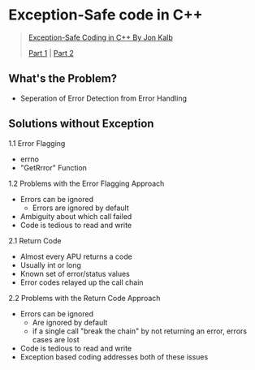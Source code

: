 # Exception-Safe code in C++

> [Exception-Safe Coding in C++ By Jon Kalb](http://www.exceptionsafecode.com/)
>
> [Part 1](https://www.youtube.com/watch?v=N9bR0ztmmEQ&t=45s) |
> [Part 2](https://www.youtube.com/watch?v=UiZfODgB-Oc)

## What's the Problem?

- Seperation of Error Detection from Error Handling

## Solutions without Exception

1.1 Error Flagging

- errno
- "GetRrror" Function

1.2 Problems with the Error Flagging Approach

- Errors can be ignored
  - Errors are ignored by default
- Ambiguity about which call failed
- Code is tedious to read and write

2.1 Return Code

- Almost every APU returns a code
- Usually int or long
- Known set of error/status values
- Error codes relayed up the call chain

2.2 Problems with the Return Code Approach

- Errors can be ignored
  - Are ignored by default
  - if a single call "break the chain" by not returning an error, errors cases are lost
- Code is tedious to read and write
- Exception based coding addresses both of these issues


